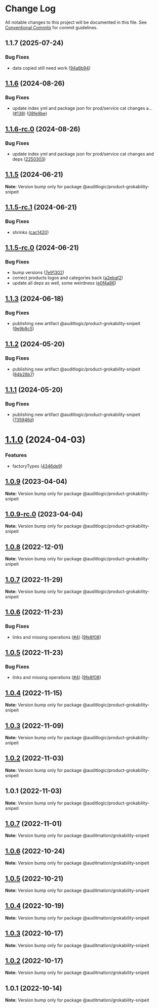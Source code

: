 # Change Log

All notable changes to this project will be documented in this file.
See [Conventional Commits](https://conventionalcommits.org) for commit guidelines.

## 1.1.7 (2025-07-24)


### Bug Fixes

* data copied still need work ([94a6b94](https://github.com/zerobias-org/product/commit/94a6b942fb0516367548599d739529536132755a))





## [1.1.6](https://github.com/auditlogic/product/compare/@auditlogic/product-grokability-snipeit@1.1.5...@auditlogic/product-grokability-snipeit@1.1.6) (2024-08-26)


### Bug Fixes

* update index yml and package json for prod/service cat changes a… ([#138](https://github.com/auditlogic/product/issues/138)) ([08fe9be](https://github.com/auditlogic/product/commit/08fe9beb1c8457462a19bc69caa02e6212d97e1a))





## [1.1.6-rc.0](https://github.com/auditlogic/product/compare/@auditlogic/product-grokability-snipeit@1.1.5...@auditlogic/product-grokability-snipeit@1.1.6-rc.0) (2024-08-26)


### Bug Fixes

* update index yml and package json for prod/service cat changes and deps ([2250303](https://github.com/auditlogic/product/commit/225030363a363608240135b7ebed386b28f01e4b))





## [1.1.5](https://github.com/auditlogic/product/compare/@auditlogic/product-grokability-snipeit@1.1.5-rc.1...@auditlogic/product-grokability-snipeit@1.1.5) (2024-06-21)

**Note:** Version bump only for package @auditlogic/product-grokability-snipeit





## [1.1.5-rc.1](https://github.com/auditlogic/product/compare/@auditlogic/product-grokability-snipeit@1.1.5-rc.0...@auditlogic/product-grokability-snipeit@1.1.5-rc.1) (2024-06-21)


### Bug Fixes

* shrinks ([cac1420](https://github.com/auditlogic/product/commit/cac14200fefcd8183ab69fe89a47bd3f70f563e9))





## [1.1.5-rc.0](https://github.com/auditlogic/product/compare/@auditlogic/product-grokability-snipeit@1.1.3...@auditlogic/product-grokability-snipeit@1.1.5-rc.0) (2024-06-21)


### Bug Fixes

* bump versions ([7e91302](https://github.com/auditlogic/product/commit/7e913023b8b312150ed7762c32fbbe616be71de5))
* correct products logos and categories back ([a2ebaf2](https://github.com/auditlogic/product/commit/a2ebaf2efe8e232e6ff22c774c456048771f9469))
* update all deps as well, some weirdness ([e0f4a86](https://github.com/auditlogic/product/commit/e0f4a864714e2d3de6bbf3da014d5312fe53be2f))





## [1.1.3](https://github.com/auditlogic/product/compare/@auditlogic/product-grokability-snipeit@1.1.2...@auditlogic/product-grokability-snipeit@1.1.3) (2024-06-18)


### Bug Fixes

* publishing new artifact @auditlogic/product-grokability-snipeit ([9e9b9c5](https://github.com/auditlogic/product/commit/9e9b9c57d2ad07593b1e07b6247ed3544fe2858f))





## [1.1.2](https://github.com/auditlogic/product/compare/@auditlogic/product-grokability-snipeit@1.1.1...@auditlogic/product-grokability-snipeit@1.1.2) (2024-05-20)


### Bug Fixes

* publishing new artifact @auditlogic/product-grokability-snipeit ([84b28b7](https://github.com/auditlogic/product/commit/84b28b7748d5cc4df82aa6e8296d1fbe3c8a5ce2))





## [1.1.1](https://github.com/auditlogic/product/compare/@auditlogic/product-grokability-snipeit@1.1.0...@auditlogic/product-grokability-snipeit@1.1.1) (2024-05-20)


### Bug Fixes

* publishing new artifact @auditlogic/product-grokability-snipeit ([735946d](https://github.com/auditlogic/product/commit/735946d16f163020159ab994d7ed94ad53d87378))





# [1.1.0](https://github.com/auditlogic/product/compare/@auditlogic/product-grokability-snipeit@1.0.9...@auditlogic/product-grokability-snipeit@1.1.0) (2024-04-03)


### Features

* factoryTypes ([4346de9](https://github.com/auditlogic/product/commit/4346de92693aee892fccf725338ffc7b80ab182b))





## [1.0.9](https://github.com/auditlogic/product/compare/@auditlogic/product-grokability-snipeit@1.0.8...@auditlogic/product-grokability-snipeit@1.0.9) (2023-04-04)

**Note:** Version bump only for package @auditlogic/product-grokability-snipeit





## [1.0.9-rc.0](https://github.com/auditlogic/product/compare/@auditlogic/product-grokability-snipeit@1.0.8...@auditlogic/product-grokability-snipeit@1.0.9-rc.0) (2023-04-04)

**Note:** Version bump only for package @auditlogic/product-grokability-snipeit





## [1.0.8](https://github.com/auditlogic/product/compare/@auditlogic/product-grokability-snipeit@1.0.7...@auditlogic/product-grokability-snipeit@1.0.8) (2022-12-01)

**Note:** Version bump only for package @auditlogic/product-grokability-snipeit





## [1.0.7](https://github.com/auditlogic/product/compare/@auditlogic/product-grokability-snipeit@1.0.6...@auditlogic/product-grokability-snipeit@1.0.7) (2022-11-29)

**Note:** Version bump only for package @auditlogic/product-grokability-snipeit





## [1.0.6](https://github.com/auditlogic/product/compare/@auditlogic/product-grokability-snipeit@1.0.4...@auditlogic/product-grokability-snipeit@1.0.6) (2022-11-23)


### Bug Fixes

* links and missing operations ([#4](https://github.com/auditlogic/product/issues/4)) ([9fe8f08](https://github.com/auditlogic/product/commit/9fe8f08fe7c57fdb79f991ac35bd6ac2e7dcad38))





## [1.0.5](https://github.com/auditlogic/product/compare/@auditlogic/product-grokability-snipeit@1.0.4...@auditlogic/product-grokability-snipeit@1.0.5) (2022-11-23)


### Bug Fixes

* links and missing operations ([#4](https://github.com/auditlogic/product/issues/4)) ([9fe8f08](https://github.com/auditlogic/product/commit/9fe8f08fe7c57fdb79f991ac35bd6ac2e7dcad38))





## [1.0.4](https://github.com/auditlogic/product/compare/@auditlogic/product-grokability-snipeit@1.0.3...@auditlogic/product-grokability-snipeit@1.0.4) (2022-11-15)

**Note:** Version bump only for package @auditlogic/product-grokability-snipeit





## [1.0.3](https://github.com/auditlogic/product/compare/@auditlogic/product-grokability-snipeit@1.0.2...@auditlogic/product-grokability-snipeit@1.0.3) (2022-11-09)

**Note:** Version bump only for package @auditlogic/product-grokability-snipeit





## [1.0.2](https://github.com/auditlogic/product/compare/@auditlogic/product-grokability-snipeit@1.0.1...@auditlogic/product-grokability-snipeit@1.0.2) (2022-11-03)

**Note:** Version bump only for package @auditlogic/product-grokability-snipeit





## 1.0.1 (2022-11-03)

**Note:** Version bump only for package @auditlogic/product-grokability-snipeit





## [1.0.7](https://github.com/auditmation/store-content/compare/@auditmation/grokability-snipeit@1.0.6...@auditmation/grokability-snipeit@1.0.7) (2022-11-01)

**Note:** Version bump only for package @auditmation/grokability-snipeit





## [1.0.6](https://github.com/auditmation/store-content/compare/@auditmation/grokability-snipeit@1.0.5...@auditmation/grokability-snipeit@1.0.6) (2022-10-24)

**Note:** Version bump only for package @auditmation/grokability-snipeit





## [1.0.5](https://github.com/auditmation/store-content/compare/@auditmation/grokability-snipeit@1.0.4...@auditmation/grokability-snipeit@1.0.5) (2022-10-21)

**Note:** Version bump only for package @auditmation/grokability-snipeit





## [1.0.4](https://github.com/auditmation/store-content/compare/@auditmation/grokability-snipeit@1.0.3...@auditmation/grokability-snipeit@1.0.4) (2022-10-19)

**Note:** Version bump only for package @auditmation/grokability-snipeit





## [1.0.3](https://github.com/auditmation/store-content/compare/@auditmation/grokability-snipeit@1.0.2...@auditmation/grokability-snipeit@1.0.3) (2022-10-17)

**Note:** Version bump only for package @auditmation/grokability-snipeit





## [1.0.2](https://github.com/auditmation/store-content/compare/@auditmation/grokability-snipeit@1.0.1...@auditmation/grokability-snipeit@1.0.2) (2022-10-17)

**Note:** Version bump only for package @auditmation/grokability-snipeit





## 1.0.1 (2022-10-14)

**Note:** Version bump only for package @auditmation/grokability-snipeit
